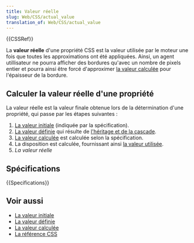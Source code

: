 ```yaml
---
title: Valeur réelle
slug: Web/CSS/actual_value
translation_of: Web/CSS/actual_value
---
```


{{CSSRef}}

La **valeur réelle** d'une propriété CSS est la valeur utilisée par le moteur une fois que toutes les approximations ont été appliquées. Ainsi, un agent utillisateur ne pourra afficher des bordures qu'avec un nombre de pixels entier et pourra ainsi être forcé d'approximer [la valeur calculée](/fr/docs/Web/CSS/Valeur_calcul%C3%A9e) pour l'épaisseur de la bordure.

## Calculer la valeur réelle d'une propriété

La valeur réelle est la valeur finale obtenue lors de la détermination d'une propriété, qui passe par les étapes suivantes :

1. [La valeur initiale](/fr/docs/Web/CSS/Valeur_initiale) (indiquée par la spécification).
2. [La valeur définie](/fr/docs/Web/CSS/Valeur_sp%C3%A9cifi%C3%A9e) qui résulte de [l'héritage et de la cascade](/fr/Apprendre/CSS/Introduction_à_CSS/La_cascade_et_l_héritage).
3. [La valeur calculée](/fr/docs/Web/CSS/Valeur_calcul%C3%A9e) est calculée selon la spécification.
4. La disposition est calculée, fournissant ainsi [la valeur utilisée](/fr/docs/Web/CSS/Valeur_utilis%C3%A9e).
5. _La valeur réelle_

## Spécifications

{{Specifications}}

## Voir aussi

- [La valeur initiale](/fr/docs/Web/CSS/Valeur_initiale)
- [La valeur définie](/fr/docs/Web/CSS/Valeur_sp%C3%A9cifi%C3%A9e)
- [La valeur calculée](/fr/docs/Web/CSS/Valeur_calcul%C3%A9e)
- [La référence CSS](/fr/docs/Web/CSS/Reference)
